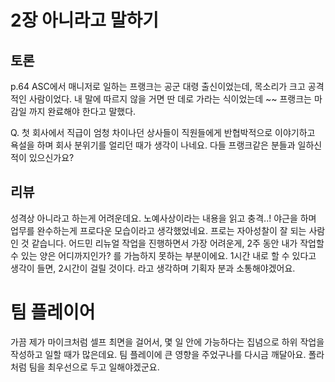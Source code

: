 # 2장 아니라고 말하기

## 토론

p.64
ASC에서 매니저로 일하는 프랭크는 공군 대령 출신이었는데, 목소리가 크고 공격적인 사람이었다. 내 말에 따르지 않을 거면 딴 데로 가라는 식이었는데 ~~ 프랭크는 마감일 까지 완료해야 한다고 말했다.

Q. 첫 회사에서 직급이 엄청 차이나던 상사들이 직원들에게 반협박적으로 이야기하고 욕설을 하며 회사 분위기를 얼리던 때가 생각이 나네요. 다들 프랭크같은 분들과 일하신 적이 있으신가요?

## 리뷰

성격상 아니라고 하는게 어려운데요. 노예사상이라는 내용을 읽고 충격..!
야근을 하며 업무를 완수하는게 프로다운 모습이라고 생각했었네요. 프로는 자아성찰이 잘 되는 사람인 것 같습니다.
어드민 리뉴얼 작업을 진행하면서 가장 어려운게, 2주 동안 내가 작업할 수 있는 양은 어디까지인가? 를 가늠하지 못하는 부분이에요. 1시간 내로 할 수 있다고 생각이 들면, 2시간이 걸릴 것이다. 라고 생각하며 기획자 분과 소통해야겠어요.

# 팀 플레이어

가끔 제가 마이크처럼 셀프 최면을 걸어서, 몇 일 안에 가능하다는 집념으로 하위 작업을 작성하고 일할 때가 많은데요. 팀 플레이에 큰 영향을 주었구나를 다시금 깨달아요. 폴라처럼 팀을 최우선으로 두고 일해야겠군요.
